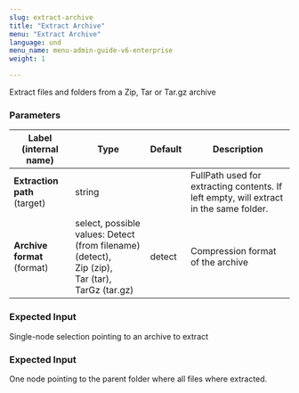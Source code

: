 ```yaml
---
slug: extract-archive
title: "Extract Archive"
menu: "Extract Archive"
language: und
menu_name: menu-admin-guide-v6-enterprise
weight: 1

---
```


 Extract files and folders from a Zip, Tar or Tar.gz archive

### Parameters
|Label (internal name)|Type|Default|Description|
|---|---|---|---|
|**Extraction path** (target)|string||FullPath used for extracting contents. If left empty, will extract in the same folder.|
|**Archive format** (format)|select, possible values: Detect (from filename) (detect),<br/>Zip (zip),<br/>Tar (tar),<br/>TarGz (tar.gz)|detect|Compression format of the archive|



### Expected Input
Single-node selection pointing to an archive to extract


### Expected Input
One node pointing to the parent folder where all files where extracted.


